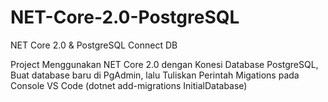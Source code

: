 # NET-Core-2.0-PostgreSQL
NET Core 2.0 &amp; PostgreSQL Connect DB

Project Menggunakan NET Core 2.0 dengan Konesi Database PostgreSQL,
Buat database baru di PgAdmin, lalu Tuliskan Perintah Migations
pada Console VS Code (dotnet add-migrations InitialDatabase)
